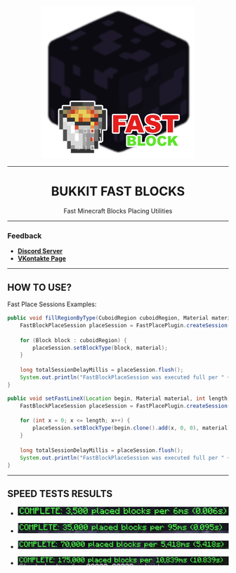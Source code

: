 
<div align="center">

![Logo](fastblock_logo.png)

---

# BUKKIT FAST BLOCKS
Fast Minecraft Blocks Placing Utilities

</div>

---

### Feedback

+ **[Discord Server](https://discord.gg/GmT9pUy8af)**
+ **[VKontakte Page](https://vk.com/itzstonlex)**

---

## HOW TO USE?

Fast Place Sessions Examples:
```Java
public void fillRegionByType(CuboidRegion cuboidRegion, Material material) {
    FastBlockPlaceSession placeSession = FastPlacePlugin.createSession(cuboidRegion.getWorld());

    for (Block block : cuboidRegion) {
        placeSession.setBlockType(block, material);
    }

    long totalSessionDelayMillis = placeSession.flush();
    System.out.println("FastBlockPlaceSession was executed full per " + totalSessionDelayMillis + "ms");
}

```
```Java
public void setFastLineX(Location begin, Material material, int length) {
    FastBlockPlaceSession placeSession = FastPlacePlugin.createSession(begin);

    for (int x = 0; x <= length; x++) {
        placeSession.setBlockType(begin.clone().add(x, 0, 0), material);
    }

    long totalSessionDelayMillis = placeSession.flush();
    System.out.println("FastBlockPlaceSession was executed full per " + totalSessionDelayMillis + "ms");
}
```

---

## SPEED TESTS RESULTS

* ![img.png](tests_screens/img3k.png)

* ![img.png](tests_screens/img35k.png)

* ![img.png](tests_screens/img70k.png)

* ![img.png](tests_screens/img175k.png)
